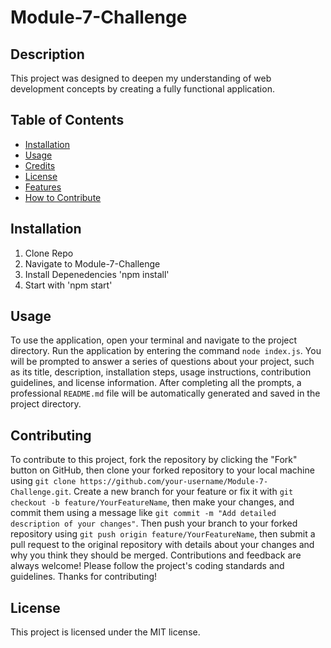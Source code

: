
# Module-7-Challenge

## Description
This project was designed to deepen my understanding of web development concepts by creating a fully functional application.

## Table of Contents

- [Installation](#installation)
- [Usage](#usage)
- [Credits](#credits)
- [License](#license)
- [Features](#features)
- [How to Contribute](#how-to-contribute)


## Installation
1. Clone Repo 
2. Navigate to Module-7-Challenge 
3. Install Depenedencies 'npm install' 
4. Start with 'npm start'

## Usage
To use the application, open your terminal and navigate to the project directory. 
Run the application by entering the command `node index.js`. 
You will be prompted to answer a series of questions about your project, such as its title, description, installation steps, usage instructions, contribution guidelines, and license information. 
After completing all the prompts, a professional `README.md` file will be automatically generated and saved in the project directory.

## Contributing
To contribute to this project, fork the repository by clicking the "Fork" button on GitHub, then clone your forked repository to your local machine using `git clone https://github.com/your-username/Module-7-Challenge.git`. 
Create a new branch for your feature or fix it with `git checkout -b feature/YourFeatureName`, then make your changes, and commit them using a message like `git commit -m "Add detailed description of your changes"`. 
Then push your branch to your forked repository using `git push origin feature/YourFeatureName`, then submit a pull request to the original repository with details about your changes and why you think they should be merged. 
Contributions and feedback are always welcome! 
Please follow the project's coding standards and guidelines. 
Thanks for contributing!

## License
This project is licensed under the MIT license.
    